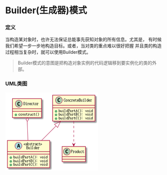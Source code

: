 # Builder(生成器)模式

### 定义
当构造某对象时，也许无法保证总能事先获知对象的所有信息。尤其是，
有时候我们希望一步一步地构造目标。或者，当对类的重点难以很好把握
并且类的构造过程相当复杂时，就可以使用Builder模式。

> Builder模式的意图是把构造对象实例的代码逻辑移到要实例化的类的外部。

### UML类图
![builder](resources/builder.png)